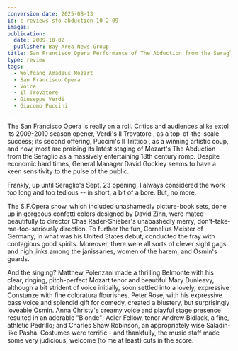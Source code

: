 ```yaml
---
conversion date: 2025-08-13
id: c-reviews-sfo-abduction-10-2-09
images:
publication:
  date: 2009-10-02
  publisher: Bay Area News Group
title: San Francisco Opera Performance of The Abduction from the Seraglio by Wolfgang Amadeus Mozart
type: review
tags:
  - Wolfgang Amadeus Mozart
  - San Francisco Opera
  - Voice
  - Il Trovatore
  - Giuseppe Verdi
  - Giacomo Puccini
---
```


The San Francisco Opera is really on a roll. Critics and audiences alike extol its 2009-2010 season opener, Verdi's Il Trovatore , as a top-of-the-scale success; its second offering, Puccini's Il Trittico , as a winning artistic coup, and now, most are praising its latest staging of Mozart's The Abduction from the Seraglio as a massively entertaining 18th century romp. Despite economic hard times, General Manager David Gockley seems to have a keen sensitivity to the pulse of the public.

Frankly, up until Seraglio's Sept. 23 opening, I always considered the work too long and too tedious -- in short, a bit of a bore. But, no more.

The S.F.Opera show, which included unashamedly picture-book sets, done up in gorgeous confetti colors designed by David Zinn, were mated beautifully to director Chas Rader-Shieber's unabashedly merry,
don't-take-me-too-seriously direction. To further the fun, Cornelius Meister of Germany, in what was his United States debut, conducted the fray with contagious good spirits. Moreover, there were all sorts of clever sight gags and high jinks among the janissaries, women of the harem, and Osmin's guards.

And the singing? Matthew Polenzani made a thrilling Belmonte with his clear, ringing, pitch-perfect Mozart tenor and beautiful Mary Dunleavy, although a bit strident of voice initially, soon settled into a lovely, expressive Constanze with fine coloratura flourishes. Peter Rose, with his expressive bass voice and splendid gift for comedy, created a blustery, but surprisingly loveable Osmin. Anna Christy's creamy voice and playful stage presence resulted in an adorable "Blonde"; Adler Fellow, tenor Andrew Bidlack, a fine, athletic Pedrillo; and Charles Shaw Robinson, an appropriately wise Saladin-like Pasha. Costumes were terrific - and thankfully, the music staff made some very judicious, welcome (to me at least) cuts in the score.
